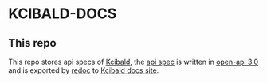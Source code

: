 # KCIBALD-DOCS
## This repo
This repo stores api specs of [Kcibald](https://www.kcibald.com), 
the [api spec](api.json) is written in [open-api 3.0](https://github.com/OAI/OpenAPI-Specification/blob/master/versions/3.0.0.md) 
and is exported by [redoc](https://github.com/Redocly/redoc) 
to [Kcibald docs site](https://docs.kcibald.com).
